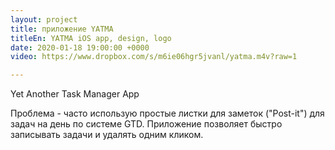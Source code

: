 ```yaml
---
layout: project
title: приложение YATMA
titleEn: YATMA iOS app, design, logo
date: 2020-01-18 19:00:00 +0000
video: https://www.dropbox.com/s/m6ie06hgr5jvanl/yatma.m4v?raw=1

---
```


<span class="mark">Yet Another Task Manager App</span>

Проблема -  часто использую простые листки для заметок ("Post-it") для задач на
день по системе GTD. 
Приложение позволяет быстро записывать задачи и удалять одним кликом. 
